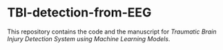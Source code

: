 # TBI-detection-from-EEG

This repository contains the code and the manuscript for _Traumatic Brain Injury Detection System using
Machine Learning Models_.
